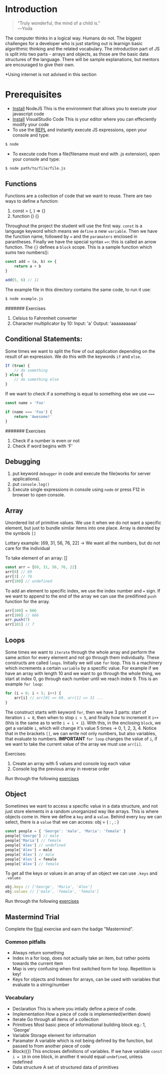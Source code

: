 # Introduction
> "Truly wonderful, the mind of a child is." <br/>
> ―Yoda

The computer thinks in a logical way. Humans do not. The biggest challenges for
a developer who is just starting out is learnign basic algorithmic thinking and
the related vocabulary. The introduction part of JS is split into two parts -
arrays and objects, as those are the basic data structures of the
language. There will be sample explanations, but mentors are encouraged to give
their own.

*Using internet is not advised in this section

# Prerequisites
* [Install][node] NodeJS
  This is the environment that allows you to execute your javascript code
* [Install][vscode] VisualStudio Code
  This is your editor where you can effeciently modify your code
* To use the [REPL][repl] and instantly execute JS expressions, open your console and type:
```sh
$ node
```
  * To execute code from a file(filename must end with .js extension), open your console and type:
```sh
$ node path/to/file/file.js
```

## Functions
Functions are a collection of code that we want to reuse.
There are two ways to define a function:

1. const <funcName> = (<param1>, <param2>) => {}
2. function <name>(<params>) {}

Throughout the project the student will use the first way.
`const` is a language keyword which means we `define` a new `variable`. Then we
have the function name, followed by `=` and the `paramaters` enclosed in
parantheses. Finally we have the special syntax `=>`: this is called an arrow
function. The `{}` defines a `block` scope.
This is a sample function which sums two numbers():
```js
const add = (a, b) => {
    return a + b
}

add(5, 6) // 11
```
The example file in this directory contains the same code, to run it use:
```sh
$ node example.js
```
####### Exercises
1. Celsius to Fahrenheit converter
2. Character multiplicator by 10:
Input: 'a'
Output: 'aaaaaaaaaa'

## Conditional Statements:
Some times we want to split the flow of out application depending on the result of an expression. We do this with the keywords `if` and `else`.
```js
If (true) {
    // do something
} else {
    // do something else
}
```
If we want to check if a something is equal to something else we use `===`
```js
const name = 'Foo'

if (name === 'Foo') {
    return 'Awesome!'
}
```

####### Exercises
1. Check if a number is even or not
2. Check if word begins with 'F'

## Debugging
1. put keyword `debugger` in code and execute the file(works for server applications).
2. put `console.log()`
3. Execute single expressions in console using `node` or press F12 in browser to open console.

## Array
Unordered list of primitive values. We use it when we do not want a specific element, but just to bundle similar items into one place. Array is denoted by the symbols `[]`

Lottary example: [69, 31, 56, 76, 22] -> We want all the numbers, but do not care for the individual

To take element of an array: <arrayName>[<number>]
```js
const arr = [69, 31, 56, 76, 22]
arr[0] // 69
arr[3] // 76
arr[100] // undefined
```

To add an element to specific index, we use the index number and `=` sign. If we want to append to the end of the array we can use the predifined `push` function for the array.
```js
arr[100] = 666
arr[100] // 666
arr.push(7)
arr[101] // 7
```

## Loops
Some times we want to `iterate` through the whole array and perform the same action for every element and not go through them individually. These constructs are called `loops`. Initially we will use `for` loop. This is a machinery which increments a certain `variable` by a specific value. For example if we have an array with length 10 and we want to go through the whole thing, we start at index 0, go through each number until we reach index 9. This is an example `for loop`:
```js
for (i = 0; i < 5; i++) {
    arr[i] // arr[0] => 69, arr[1] => 31 ...
}
```

The construct starts with keyword `for`, then we have 3 parts: start of iteration `i = 0`, then when to stop `i < 5`, and finally how to increment it `i++`(this is the same as to write `i = i + 1`). With this, in the enclosing `block`, we get a variable `i`, which will change it's value 5 times -> 0, 1, 2, 3, 4. Notice that in the brackets `[]`, we can write not only numbers, but also variables, that evaluate to numbers. **IMPORTANT** `for loop` changes the value of `i`, if we want to take the current value of the array we must use `arr[i]`.

Exercises:
1. Create an array with 5 values and console log each value
2. Console log the previous array in reverse order

Run through the following [exercises][exArr]

## Object
Sometimes we want to access a specific value in a data structure, and not just store elements in a random unorganized way like arrays. This is where objects come in. Here we define a `key` and a `value`. Behind every `key` we can select, there is a `value` that we can access:
obj = { <key1>: <value1>, <key2>: <value2> }
```js
const people = { 'George': 'male', 'Maria': 'female' }
people['George'] // male
people['Maria'] // female
people['Alex'] // undefined
people['Alex'] = male
people['Alex'] // male
people['Alex'] = female
people['Alex'] // female
```
To get all the keys or values in an array of an object we can use `.keys` and `.values`

```js
obj.keys // ['George', 'Maria', 'Alex']
obj.values // ['male', 'female', 'female']
```

Run through the following [exercises][exObj]

## Mastermind Trial

Complete the [final][final] exercise and earn the badge "Mastermind".

### Common pitfalls
* Always return something
* Index in a for loop, does not actually take an item, but rather points towards
  the current item
* Map is very confusing when first switched form for loop. Repetition is key!
* Keys for objects and Indexes for arrays, can be used with variables that
  evaluate to a string/number

### Vocabulary
* Declaration
This is where you intially define a piece of code.
* Implementation
How a piece of code is implemented(written down)
* Iterate
Go through all items of a collection
* Primitives
Most basic piece of informational building block eg.: 1, 'George'
* Variable
Storage element for information
* Paramater
A variable which is not being defined by the function, but passed to from another piece of code
* Block({})
This encloses definitions of variables. If we have variable `const i = 10` in one block, in another it would equal `undefined`, unless redefined
* Data structure
A set of structured data of primitives

[node]: https://nodejs.org/en/
[vscode]: https://code.visualstudio.com/
[repl]: https://en.wikipedia.org/wiki/Read%E2%80%93eval%E2%80%93print_loop
[exArr]: https://github.com/mihailgeorgiev94/padawan-project/blob/master/introduction/introduction-tasks.md
[exObj]: https://github.com/mihailgeorgiev94/padawan-project/blob/master/introduction/introduction-tasks-part-two.md
[final]: https://github.com/mihailgeorgiev94/padawan-project/blob/master/introduction/snake-task.md
